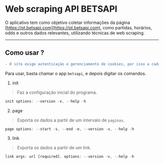 # Web scraping API BETSAPI

O aplicativo tem como objetivo coletar informações da página [https://pt.betsapi.com](https://pt.betsapi.com), 
como partidas, horários, odds e outros dados relevantes, utilizando técnicas de web scraping.

---

## Como usar ?

```diff
- O site exige autenticação e gerenciamento de cookies, por isso a cada execução será gerado um novo arquivo `json` com o `Headers` atualizado.
```

Para usar, basta chamar o app `betsapi`, e depois digitar os comandos.

1. init
> Faz a configuração inicial do programa.
```js
init options: --version -v, --help -h
```

2. page
> Exporta os dados a partir de um intervalo de `paginas`.
```js
page options: --start -s, --end -e, --version -v, --help -h
```

3. link
> Exporta os dados a partir de um link.
```js
link args: url [required], options: --version -v, --help -h
```